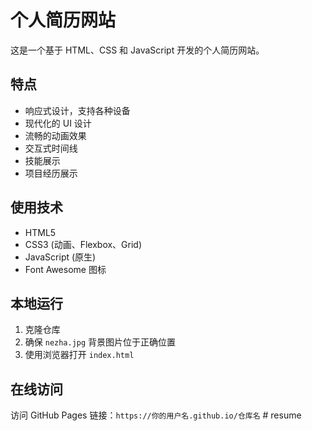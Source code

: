 # 个人简历网站

这是一个基于 HTML、CSS 和 JavaScript 开发的个人简历网站。

## 特点

- 响应式设计，支持各种设备
- 现代化的 UI 设计
- 流畅的动画效果
- 交互式时间线
- 技能展示
- 项目经历展示

## 使用技术

- HTML5
- CSS3 (动画、Flexbox、Grid)
- JavaScript (原生)
- Font Awesome 图标

## 本地运行

1. 克隆仓库
2. 确保 `nezha.jpg` 背景图片位于正确位置
3. 使用浏览器打开 `index.html`

## 在线访问

访问 GitHub Pages 链接：`https://你的用户名.github.io/仓库名` # resume
